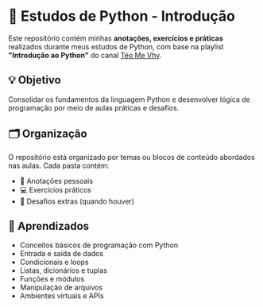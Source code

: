 # 🐍 Estudos de Python - Introdução

Este repositório contém minhas **anotações, exercícios e práticas** realizados durante meus estudos de Python, com base na playlist **"Introdução ao Python"** do canal [Téo Me Vhy](https://www.youtube.com/playlist?list=PL85ITvJ7FLoidT5D5i4J29ERzE2LrI-B4).

## 💡 Objetivo

Consolidar os fundamentos da linguagem Python e desenvolver lógica de programação por meio de aulas práticas e desafios.

## 🗂 Organização

O repositório está organizado por temas ou blocos de conteúdo abordados nas aulas. Cada pasta contém:

- 📝 Anotações pessoais
- 💻 Exercícios práticos
- 🧪 Desafios extras (quando houver)

## 🧠 Aprendizados

- Conceitos básicos de programação com Python
- Entrada e saída de dados
- Condicionais e loops
- Listas, dicionários e tuplas
- Funções e módulos
- Manipulação de arquivos
- Ambientes virtuais e APIs

